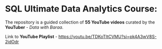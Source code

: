 # SQL Ultimate Data Analytics Course: 

The repository is a guided collection of **55 YouTube videos** curated by the **YouTuber** - _Data with Baraa_. 

Link to **YouTube Playlist** - https://youtu.be/TDKoTItCVMU?si=pk4A3wV8S-2jdOdr

